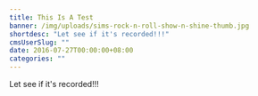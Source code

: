 ```yaml
---
title: This Is A Test
banner: /img/uploads/sims-rock-n-roll-show-n-shine-thumb.jpg
shortdesc: "Let see if it's recorded!!!"
cmsUserSlug: ""
date: 2016-07-27T00:00:00+08:00
categories: ""
---
```


Let see if it's recorded!!!